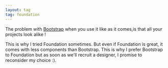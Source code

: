 ```yaml
---
layout: tag
tag: foundation
---
```


The problem with [Bootstrap](/tags/bootstrap) when you use it like as it comes,is that all your projects look alike !

This is why I tried Foundation sometimes. But even if Foundation is great, it comes with less components than Bootstrap. 
This is why I prefer Bootstrap to Foundation but as soon as we'll recruit a designer, I promise to reconsider my choice :).